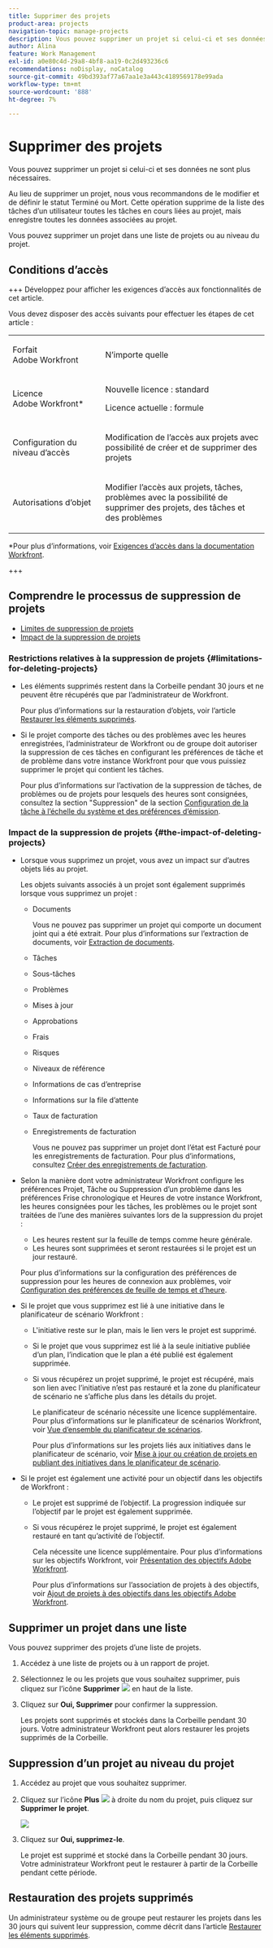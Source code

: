 ```yaml
---
title: Supprimer des projets
product-area: projects
navigation-topic: manage-projects
description: Vous pouvez supprimer un projet si celui-ci et ses données ne sont plus nécessaires. Au lieu de supprimer un projet, nous vous recommandons de le modifier et de définir le statut Terminé ou Mort. Cette opération supprime de la liste des tâches d’un utilisateur toutes les tâches en cours liées au projet, mais enregistre toutes les données associées au projet.
author: Alina
feature: Work Management
exl-id: a0e80c4d-29a8-4bf8-aa19-0c2d493236c6
recommendations: noDisplay, noCatalog
source-git-commit: 49bd393af77a67aa1e3a443c4189569178e99ada
workflow-type: tm+mt
source-wordcount: '888'
ht-degree: 7%

---
```


# Supprimer des projets

<!--Audited: 07/2024-->

Vous pouvez supprimer un projet si celui-ci et ses données ne sont plus nécessaires.

Au lieu de supprimer un projet, nous vous recommandons de le modifier et de définir le statut Terminé ou Mort. Cette opération supprime de la liste des tâches d’un utilisateur toutes les tâches en cours liées au projet, mais enregistre toutes les données associées au projet.

Vous pouvez supprimer un projet dans une liste de projets ou au niveau du projet.

## Conditions d’accès

+++ Développez pour afficher les exigences d’accès aux fonctionnalités de cet article.

Vous devez disposer des accès suivants pour effectuer les étapes de cet article :

<table style="table-layout:auto"> 
 <col> 
 <col> 
 <tbody> 
  <tr> 
   <td> <p>Forfait Adobe Workfront</p> </td> 
   <td>N’importe quelle</td> 
  </tr> 
  <tr> 
   <td> <p>Licence Adobe Workfront*</p> </td> 
   <td> <p>Nouvelle licence : standard </p>
   <p>Licence actuelle : formule </p> 
   </td> 
  </tr> 
  <tr data-mc-conditions=""> 
   <td>Configuration du niveau d’accès</td> 
   <td> <p>Modification de l’accès aux projets avec possibilité de créer et de supprimer des projets</p> </td> 
  </tr> 
  <tr data-mc-conditions=""> 
   <td> <p>Autorisations d’objet </p> </td> 
   <td> <p>Modifier l’accès aux projets, tâches, problèmes avec la possibilité de supprimer des projets, des tâches et des problèmes</p> </td> 
  </tr> 
 </tbody> 
</table>

*Pour plus d’informations, voir [Exigences d’accès dans la documentation Workfront](/help/quicksilver/administration-and-setup/add-users/access-levels-and-object-permissions/access-level-requirements-in-documentation.md).

+++

## Comprendre le processus de suppression de projets

* [Limites de suppression de projets](#limitations-for-deleting-projects)
* [Impact de la suppression de projets](#the-impact-of-deleting-projects)

### Restrictions relatives à la suppression de projets  {#limitations-for-deleting-projects}

* Les éléments supprimés restent dans la Corbeille pendant 30 jours et ne peuvent être récupérés que par l’administrateur de Workfront.

  Pour plus d’informations sur la restauration d’objets, voir l’article [Restaurer les éléments supprimés](../../../administration-and-setup/manage-workfront/manage-deleted-items/restore-deleted-items.md).

* Si le projet comporte des tâches ou des problèmes avec les heures enregistrées, l’administrateur de Workfront ou de groupe doit autoriser la suppression de ces tâches en configurant les préférences de tâche et de problème dans votre instance Workfront pour que vous puissiez supprimer le projet qui contient les tâches.

  Pour plus d’informations sur l’activation de la suppression de tâches, de problèmes ou de projets pour lesquels des heures sont consignées, consultez la section &quot;Suppression&quot; de la section [Configuration de la tâche à l’échelle du système et des préférences d’émission](../../../administration-and-setup/set-up-workfront/configure-system-defaults/set-task-issue-preferences.md).

  <!--
  <p data-mc-conditions="QuicksilverOrClassic.Quicksilver,QuicksilverOrClassic.Draft mode">(NOTE: this bullet stays in NWE only forever)</p>
  -->

### Impact de la suppression de projets {#the-impact-of-deleting-projects}

* Lorsque vous supprimez un projet, vous avez un impact sur d’autres objets liés au projet.

  Les objets suivants associés à un projet sont également supprimés lorsque vous supprimez un projet :

   * Documents

     Vous ne pouvez pas supprimer un projet qui comporte un document joint qui a été extrait. Pour plus d’informations sur l’extraction de documents, voir [Extraction de documents](../../../documents/managing-documents/check-out-documents.md).

   * Tâches
   * Sous-tâches
   * Problèmes
   * Mises à jour
   * Approbations
   * Frais
   * Risques
   * Niveaux de référence
   * Informations de cas d’entreprise
   * Informations sur la file d’attente
   * Taux de facturation
   * Enregistrements de facturation

     Vous ne pouvez pas supprimer un projet dont l’état est Facturé pour les enregistrements de facturation. Pour plus d’informations, consultez [Créer des enregistrements de facturation](../../projects/project-finances/create-billing-records.md).

* Selon la manière dont votre administrateur Workfront configure les préférences Projet, Tâche ou Suppression d’un problème dans les préférences Frise chronologique et Heures de votre instance Workfront, les heures consignées pour les tâches, les problèmes ou le projet sont traitées de l’une des manières suivantes lors de la suppression du projet :

   * Les heures restent sur la feuille de temps comme heure générale.
   * Les heures sont supprimées et seront restaurées si le projet est un jour restauré.

  Pour plus d’informations sur la configuration des préférences de suppression pour les heures de connexion aux problèmes, voir [ Configuration des préférences de feuille de temps et d’heure](../../../administration-and-setup/set-up-workfront/configure-timesheets-schedules/timesheet-and-hour-preferences.md).

* Si le projet que vous supprimez est lié à une initiative dans le planificateur de scénario Workfront :

   * L&#39;initiative reste sur le plan, mais le lien vers le projet est supprimé.
   * Si le projet que vous supprimez est lié à la seule initiative publiée d’un plan, l’indication que le plan a été publié est également supprimée.
   * Si vous récupérez un projet supprimé, le projet est récupéré, mais son lien avec l’initiative n’est pas restauré et la zone du planificateur de scénario ne s’affiche plus dans les détails du projet.

     Le planificateur de scénario nécessite une licence supplémentaire. Pour plus d’informations sur le planificateur de scénarios Workfront, voir [Vue d’ensemble du planificateur de scénarios](../../../scenario-planner/scenario-planner-overview.md).

     Pour plus d’informations sur les projets liés aux initiatives dans le planificateur de scénario, voir [Mise à jour ou création de projets en publiant des initiatives dans le planificateur de scénario](../../../scenario-planner/publish-scenarios-update-projects.md).

* Si le projet est également une activité pour un objectif dans les objectifs de Workfront :

   * Le projet est supprimé de l’objectif. La progression indiquée sur l’objectif par le projet est également supprimée.

   * Si vous récupérez le projet supprimé, le projet est également restauré en tant qu’activité de l’objectif.

     Cela nécessite une licence supplémentaire. Pour plus d’informations sur les objectifs Workfront, voir [Présentation des objectifs Adobe Workfront](../../../workfront-goals/goal-management/wf-goals-overview.md).

     Pour plus d’informations sur l’association de projets à des objectifs, voir [Ajout de projets à des objectifs dans les objectifs Adobe Workfront](../../../workfront-goals/results-and-activities/connect-projects-to-goals-overview.md).

## Supprimer un projet dans une liste

Vous pouvez supprimer des projets d’une liste de projets.

1. Accédez à une liste de projets ou à un rapport de projet.
1. Sélectionnez le ou les projets que vous souhaitez supprimer, puis cliquez sur l’icône **Supprimer** ![](assets/delete-icon.png) en haut de la liste.

1. Cliquez sur **Oui, Supprimer** pour confirmer la suppression.

   Les projets sont supprimés et stockés dans la Corbeille pendant 30 jours. Votre administrateur Workfront peut alors restaurer les projets supprimés de la Corbeille.

## Suppression d’un projet au niveau du projet

1. Accédez au projet que vous souhaitez supprimer.
1. Cliquez sur l’icône **Plus** ![](assets/qs-more-menu.png) à droite du nom du projet, puis cliquez sur **Supprimer le projet**.

   ![](assets/more-icon-expanded-delete-project-highlighted.png)

1. Cliquez sur **Oui, supprimez-le**.

   Le projet est supprimé et stocké dans la Corbeille pendant 30 jours. Votre administrateur Workfront peut le restaurer à partir de la Corbeille pendant cette période.

## Restauration des projets supprimés

Un administrateur système ou de groupe peut restaurer les projets dans les 30 jours qui suivent leur suppression, comme décrit dans l’article [Restaurer les éléments supprimés](../../../administration-and-setup/manage-workfront/manage-deleted-items/restore-deleted-items.md).

